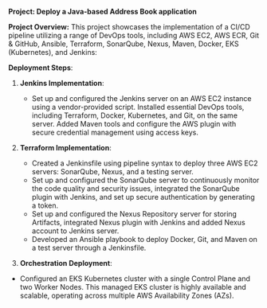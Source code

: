 **Project: Deploy a Java-based Address Book application**

**Project Overview:** This project showcases the implementation of a CI/CD pipeline utilizing a range of DevOps tools, including AWS EC2, AWS ECR, Git & GitHub, Ansible, Terraform, SonarQube, Nexus, Maven, Docker, EKS (Kubernetes), and Jenkins:

**Deployment Steps**:

1. **Jenkins Implementation**:
   - Set up and configured the Jenkins server on an AWS EC2 instance using a vendor-provided script. Installed essential DevOps tools, including Terraform, Docker, Kubernetes, and Git, on the same server. Added Maven tools and configure the AWS plugin with secure credential management using access keys.
  
2. **Terraform Implementation**:
   - Created a Jenkinsfile using pipeline syntax to deploy three AWS EC2 servers: SonarQube, Nexus, and a testing server.
   - Set up and configured the SonarQube server to continuously monitor the code quality and security issues, integrated the SonarQube plugin with Jenkins, and set up secure authentication by generating a token.
   - Set up and configured the Nexus Repository server for storing Artifacts, integrated Nexus plugin with Jenkins and added Nexus account to Jenkins server.
   - Developed an Ansible playbook to deploy Docker, Git, and Maven on a test server through a Jenkinsfile.

 3. **Orchestration Deployment**:
   - Configured an EKS Kubernetes cluster with a single Control Plane and two Worker Nodes. This managed EKS cluster is highly available and scalable, operating across multiple AWS 
 Availability Zones (AZs).
